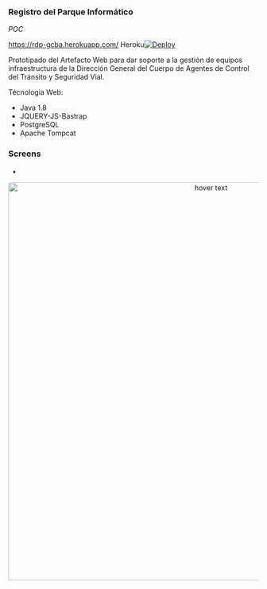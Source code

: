 ### Registro del Parque Informático 

*POC*

https://rdp-gcba.herokuapp.com/ Heroku[![Deploy](https://www.herokucdn.com/deploy/button.png)](https://heroku.com/deploy)

Prototipado del Artefacto Web para dar soporte a la gestión de equipos infraestructura
de la Dirección General del Cuerpo de Agentes de Control del Tránsito y Seguridad Vial.

Técnologia Web:
- Java 1.8
- JQUERY-JS-Bastrap
- PostgreSQL
- Apache Tompcat
&nbsp;

### Screens
&nbsp;
• 
&nbsp;
<p align="center">
  <img src="https://raw.githubusercontent.com/maximilianoPizarro/sugpa/master/screensMaqueta/1 - Iniciar sesión.jpg" width="800" title="hover text">
</p>  
